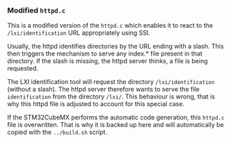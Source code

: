 
### Modified `httpd.c`

This is a modified version of the `httpd.c` which enables it to react to the `/lxi/identification` URL appropriately using SSI.

Usually, the httpd identifies directories by the URL ending with a slash.
This then triggers the mechanism to serve any index.* file present in that directory.
If the slash is missing, the httpd server thinks, a file is being requested.

The LXI identification tool will request the directory `/lxi/identification` (without a slash).
The httpd server therefore wants to serve the file `identification` from the directory `/lxi/`.
This behaviour is wrong, that is why this httpd file is adjusted to account for this special case.

If the STM32CubeMX performs the automatic code generation, this `httpd.c` file is overwritten.
That is why it is backed up here and will automatically be copied with the `../build.sh` script.



